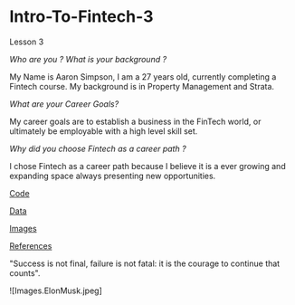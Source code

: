 # Intro-To-Fintech-3
Lesson 3

*Who are you ? What is your background ?*

My Name is Aaron Simpson, I am a 27 years old, currently completing a Fintech course. My background is in Property Management and Strata.

*What are your Career Goals?*

My career goals are to establish a business in the FinTech world, or ultimately be employable with a high level skill set.

*Why did you choose Fintech as a career path ?*

I chose Fintech as a career path because I believe it is a ever growing and expanding space always presenting new opportunities.

[Code](Code)

[Data](Data)

[Images](Images)

[References](References)

"Success is not final, failure is not fatal: it is the courage to continue that counts".

![Images.ElonMusk.jpeg]
